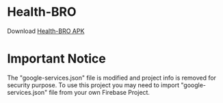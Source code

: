 # Health-BRO
Download [Health-BRO APK](https://drive.google.com/file/d/1NlrgXC2HwH8wCHspDfgJ4pjRor73oTE1/view?usp=sharing)

# Important Notice
The "google-services.json" file is modified and project info is removed for security purpose. To use this project you may need to import "google-services.json" file from your own Firebase Project. 
